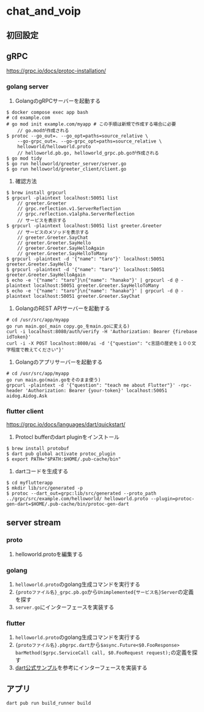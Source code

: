# chat_and_voip

## 初回設定

## gRPC

https://grpc.io/docs/protoc-installation/

### golang server

1. GolangのgRPCサーバーを起動する

```
$ docker compose exec app bash
# cd example.com
# go mod init example.com/myapp # この手順は新規で作成する場合に必要
    // go.modが作成される
$ protoc --go_out=. --go_opt=paths=source_relative \
    --go-grpc_out=. --go-grpc_opt=paths=source_relative \
    helloworld/helloworld.proto
    // helloworld.pb.go, helloworld_grpc.pb.goが作成される
$ go mod tidy
$ go run helloworld/greeter_server/server.go 
$ go run helloworld/greeter_client/client.go 
```

1. 確認方法

```
$ brew install grpcurl
$ grpcurl -plaintext localhost:50051 list
    // greeter.Greeter
    // grpc.reflection.v1.ServerReflection
    // grpc.reflection.v1alpha.ServerReflection
    // サービスを表示する
$ grpcurl -plaintext localhost:50051 list greeter.Greeter
    // サービスのメソッドを表示する
    // greeter.Greeter.SayChat
    // greeter.Greeter.SayHello
    // greeter.Greeter.SayHelloAgain
    // greeter.Greeter.SayHelloToMany
$ grpcurl -plaintext -d '{"name": "taro"}' localhost:50051 greeter.Greeter.SayHello
$ grpcurl -plaintext -d '{"name": "taro"}' localhost:50051 greeter.Greeter.SayHelloAgain
$ echo -e '{"name": "taro"}\n{"name": "hanako"}' | grpcurl -d @ -plaintext localhost:50051 greeter.Greeter.SayHelloToMany
$ echo -e '{"name": "taro"}\n{"name": "hanako"}' | grpcurl -d @ -plaintext localhost:50051 greeter.Greeter.SayChat
```

1. GolangのREST APIサーバーを起動する

```
# cd /usr/src/app/myapp
go run main.go(_main copy.go_をmain.goに変える)
curl -i localhost:8080/auth/verify -H 'Authorization: Bearer {firebase idToken}'
curl -i -X POST localhost:8080/ai -d '{"question": "c言語の歴史を１００文字程度で教えてください"}'
```

1. Golangのアプリサーバーを起動する

```
# cd /usr/src/app/myapp
go run main.go(main.goをそのまま使う)
grpcurl -plaintext -d '{"question": "teach me about Flutter"}' -rpc-header 'Authorization: Bearer {your-token}' localhost:50051 aidog.Aidog.Ask
```

### flutter client

https://grpc.io/docs/languages/dart/quickstart/

1. Protocl bufferのdart pluginをインストール

```
$ brew install protobuf
$ dart pub global activate protoc_plugin
$ export PATH="$PATH:$HOME/.pub-cache/bin"
```

1. dartコードを生成する

```
$ cd myflutterapp
$ mkdir lib/src/generated -p
$ protoc --dart_out=grpc:lib/src/generated --proto_path ../grpc/src/example.com/helloworld/ helloworld.proto --plugin=protoc-gen-dart=$HOME/.pub-cache/bin/protoc-gen-dart 
```
## server stream

### proto

1. helloworld.protoを編集する

### golang

1. `helloworld.proto`のgolang生成コマンドを実行する
1. `{protoファイル名}_grpc.pb.go`から`Unimplemented{サービス名}Server`の定義を探す
1. `server.go`にインターフェースを実装する

### flutter

1. `helloworld.proto`のgolang生成コマンドを実行する
1. `{protoファイル名}.pbgrpc.dart`から`$async.Future<$0.FooResponse> barMethod($grpc.ServiceCall call, $0.FooRequest request);`の定義を探す
1. [dart公式サンプル](https://github.com/grpc/grpc-dart/blob/master/example/helloworld/bin/client.dart)を参考にインターフェースを実装する

## アプリ

```
dart pub run build_runner build
```